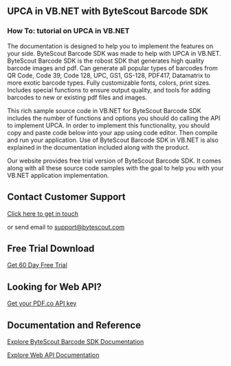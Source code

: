 ## UPCA in VB.NET with ByteScout Barcode SDK

### How To: tutorial on UPCA in VB.NET

The documentation is designed to help you to implement the features on your side. ByteScout Barcode SDK was made to help with UPCA in VB.NET. ByteScout Barcode SDK is the robost SDK that generates high quality barcode images and pdf. Can generate all popular types of barcodes from QR Code, Code 39, Code 128, UPC, GS1, GS-128, PDF417, Datamatrix to more exotic barcode types. Fully customizable fonts, colors, print sizes. Includes special functions to ensure output quality, and tools for adding barcodes to new or existing pdf files and images.

This rich sample source code in VB.NET for ByteScout Barcode SDK includes the number of functions and options you should do calling the API to implement UPCA. In order to implement this functionality, you should copy and paste code below into your app using code editor. Then compile and run your application. Use of ByteScout Barcode SDK in VB.NET is also explained in the documentation included along with the product.

Our website provides free trial version of ByteScout Barcode SDK. It comes along with all these source code samples with the goal to help you with your VB.NET application implementation.

## Contact Customer Support

[Click here to get in touch](https://bytescout.zendesk.com/hc/en-us/requests/new?subject=ByteScout%20Barcode%20SDK%20Question)

or send email to [support@bytescout.com](mailto:support@bytescout.com?subject=ByteScout%20Barcode%20SDK%20Question) 

## Free Trial Download

[Get 60 Day Free Trial](https://bytescout.com/download/web-installer?utm_source=github-readme)

## Looking for Web API? 

[Get your PDF.co API key](https://pdf.co/documentation/api?utm_source=github-readme)

## Documentation and Reference

[Explore ByteScout Barcode SDK Documentation](https://bytescout.com/documentation/index.html?utm_source=github-readme)

[Explore Web API Documentation](https://pdf.co/documentation/api?utm_source=github-readme)